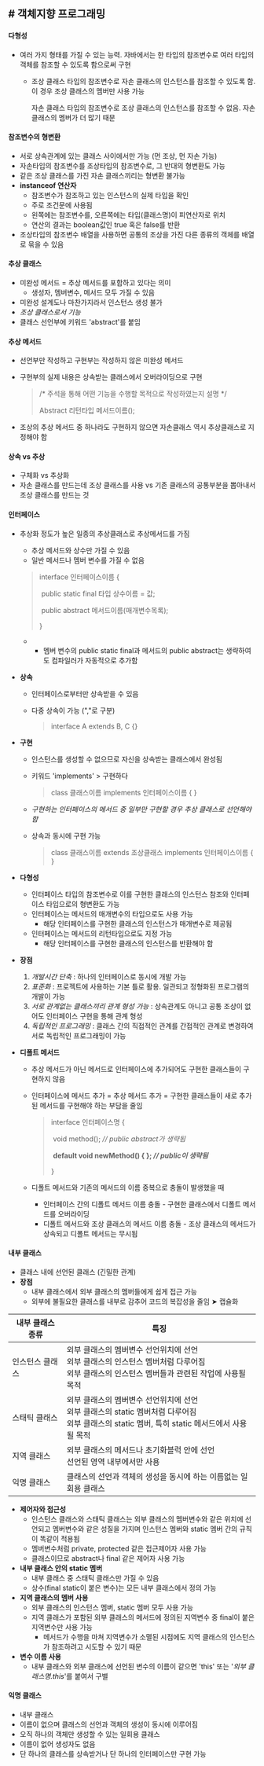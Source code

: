 ## # 객체지향 프로그래밍

#### 다형성

- 여러 가지 형태를 가질 수 있는 능력. 자바에서는 한 타입의 참조변수로 여러 타입의 객체를 참조할 수 있도록 함으로써 구현

  - 조상 클래스 타입의 참조변수로 자손 클래스의 인스턴스를 참조할 수 있도록 함. 이 경우 조상 클래스의 멤버만 사용 가능

    자손 클래스 타입의 참조변수로 조상 클래스의 인스턴스를 참조할 수 없음. 자손 클래스의 멤버가 더 많기 때문



#### 참조변수의 형변환

- 서로 상속관계에 있는 클래스 사이에서만 가능 (먼 조상, 먼 자손 가능)
- 자손타입의 참조변수를 조상타입의 참조변수로, 그 반대의 형변환도 가능
- 같은 조상 클래스를 가진 자손 클래스끼리는 형변환 불가능
- **instanceof 연산자**
  - 참조변수가 참조하고 있는 인스턴스의 실제 타입을 확인
  - 주로 조건문에 사용됨
  - 왼쪽에는 참조변수를, 오른쪽에는 타입(클래스명)이 피연산자로 위치
  - 연산의 결과는 boolean값인 true 혹은 false를 반환
- 조상타입의 참조변수 배열을 사용하면 공통의 조상을 가진 다른 종류의 객체를 배열로 묶을 수 있음



#### 추상 클래스

- 미완성 메서드 = 추상 메서드를 포함하고 있다는 의미
  - 생성자, 멤버변수, 메서드 모두 가질 수 있음
- 미완성 설계도나 마찬가지라서 인스턴스 생성 불가
- _조상 클래스로서 기능_
- 클래스 선언부에 키워드 'abstract'를 붙임 



#### 추상 메서드

- 선언부만 작성하고 구현부는 작성하지 않은 미완성 메서드

- 구현부의 실제 내용은 상속받는 클래스에서 오버라이딩으로 구현

  > /* 주석을 통해 어떤 기능을 수행할 목적으로 작성하였는지 설명 */
  >
  > Abstract 리턴타입 메서드이름();

- 조상의 추상 메서드 중 하나라도 구현하지 않으면 자손클래스 역시 추상클래스로 지정해야 함



#### 상속 vs 추상

- 구체화 vs 추상화
- 자손 클래스를 만드는데 조상 클래스를 사용 vs 기존 클래스의 공통부분을 뽑아내서 조상 클래스를 만드는 것



#### 인터페이스

- 추상화 정도가 높은 일종의 추상클래스로 추상메서드를 가짐

  - 추상 메서드와 상수만 가질 수 있음
  - 일반 메서드나 멤버 변수를 가질 수 없음

  > interface 인터페이스이름 {
  >
  > ​       public static final 타입 상수이름 = 값;
  >
  > ​       public abstract 메서드이름(매개변수목록);
  >
  > }

  - - 멤버 변수의 public static final과 메서드의 public abstract는 생략하여도 컴파일러가 자동적으로 추가함

- **상속**

  - 인터페이스로부터만 상속받을 수 있음

  - 다중 상속이 가능 (","로 구분)

    > interface A extends B, C {}

- **구현**

  - 인스턴스를 생성할 수 없으므로 자신을 상속받는 클래스에서 완성됨

  - 키워드 'implements' > 구현하다

    > class 클래스이름 implements 인터페이스이름 { }

  - _구현하는 인터페이스의 메서드 중 일부만 구현할 경우 추상 클래스로 선언해야 함_

  - 상속과 동시에 구현 가능

    > class 클래스이름 extends 조상클래스 implements 인터페이스이름 { }

- **다형성**

  - 인터페이스 타입의 참조변수로 이를 구현한 클래스의 인스턴스 참조와 인터페이스 타입으로의 형변환도 가능
  - 인터페이스는 메서드의 매개변수의 타입으로도 사용 가능
    - 해당 인터페이스를 구현한 클래스의 인스턴스가 매개변수로 제공됨
  - 인터페이스는 메서드의 리턴타입으로도 지정 가능
    - 해당 인터페이스를 구현한 클래스의 인스턴스를 반환해야 함

- **장점**

  1. _개발시간 단축_ : 하나의 인터페이스로 동시에 개발 가능
  2. _표준화_ : 프로젝트에 사용하는 기본 틀로 활용. 일관되고 정형화된 프로그램의 개발이 가능
  3. _서로 관계없는 클래스끼리 관계 형성 가능_ : 상속관계도 아니고 공통 조상이 없어도 인터페이스 구현을 통해 관계 형성
  4. _독립적인 프로그래밍_ : 클래스 간의 직접적인 관계를 간접적인 관계로 변경하여 서로 독립적인 프로그래밍이 가능

- **디폴트 메서드**

  - 추상 메서드가 아닌 메서드로 인터페이스에 추가되어도 구현한 클래스들이 구현하지 않음

  - 인터페이스에 메서드 추가 = 추상 메서드 추가 = 구현한 클래스들이 새로 추가된 메서드를 구현해야 하는 부담을 줄임

    > interface 인터페이스명 {
    >
    > ​      void method();   _// public abstract가 생략됨_
    >
    > ​      **default void newMethod() {  };   _// public이 생략됨_**
    >
    > }

  - 디폴트 메서드와 기존의 메서드의 이름 중복으로 충돌이 발생했을 때

    - 인터페이스 간의 디폴트 메서드 이름 충돌 - 구현한 클래스에서 디폴트 메서드를 오버라이딩
    - 디폴트 메서드와 조상 클래스의 메서드 이름 충돌 - 조상 클래스의 메서드가 상속되고 디폴트 메서드는 무시됨



#### 내부 클래스

- 클래스 내에 선언된 클래스 (긴밀한 관계)
- **장점**
  - 내부 클래스에서 외부 클래스의 멤버들에게 쉽게 접근 가능
  - 외부에 불필요한 클래스를 내부로 감추어 코드의 복잡성을 줄임 ➤ 캡슐화

| 내부 클래스 종류 | 특징                                                         |
| ---------------- | ------------------------------------------------------------ |
| 인스턴스 클래스  | 외부 클래스의 멤버변수 선언위치에 선언<br>외부 클래스의 인스턴스 멤버처럼 다루어짐<br>외부 클래스의 인스턴스 멤버들과 관련된 작업에 사용될 목적 |
| 스태틱 클래스    | 외부 클래스의 멤버변수 선언위치에 선언<br/>외부 클래스의 static 멤버처럼 다루어짐<br/>외부 클래스의 static 멤버, 특히 static 메서드에서 사용될 목적 |
| 지역 클래스      | 외부 클래스의 메서드나 초기화블럭 안에 선언<br>선언된 영역 내부에서만 사용 |
| 익명 클래스      | 클래스의 선언과 객체의 생성을 동시에 하는 이름없는 일회용 클래스 |



- **제어자와 접근성**
  - 인스턴스 클래스와 스태틱 클래스는 외부 클래스의 멤버변수와 같은 위치에 선언되고 멤버변수와 같은 성질을 가지며 인스턴스 멤버와 static 멤버 간의 규칙이 똑같이 적용됨
  - 멤버변수처럼 private, protected 같은 접근제어자 사용 가능
  - 클래스이므로 abstract나 final 같은 제어자 사용 가능
- **내부 클래스 안의 static 멤버**
  - 내부 클래스 중 스태틱 클래스만 가질 수 있음
  - 상수(final static이 붙은 변수)는 모든 내부 클래스에서 정의 가능
- **지역 클래스의 멤버 사용**
  - 외부 클래스의 인스턴스 멤버, static 멤버 모두 사용 가능
  - 지역 클래스가 포함된 외부 클래스의 메서드에 정의된 지역변수 중 final이 붙은 지역변수만 사용 가능
    - 메서드가 수행을 마쳐 지역변수가 소멸된 시점에도 지역 클래스의 인스턴스가 참조하려고 시도할 수 있기 때문
- **변수 이름 사용**
  - 내부 클래스와 외부 클래스에 선언된 변수의 이름이 같으면 'this' 또는 '_외부 클래스명.this_'를 붙여서 구별



#### 익명 클래스

- 내부 클래스
- 이름이 없으며 클래스의 선언과 객체의 생성이 동시에 이루어짐
- 오직 하나의 객체만 생성할 수 있는 일회용 클래스
- 이름이 없어 생성자도 없음
- 단 하나의 클래스를 상속받거나 단 하나의 인터페이스만 구현 가능
